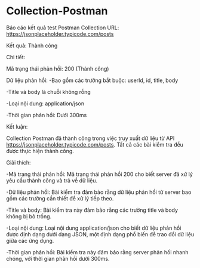 # Collection-Postman

Báo cáo kết quả test Postman Collection
URL: https://jsonplaceholder.typicode.com/posts

Kết quả: Thành công

Chi tiết:

Mã trạng thái phản hồi: 200 (Thành công)

Dữ liệu phản hồi:
-Bao gồm các trường bắt buộc: userId, id, title, body

-Title và body là chuỗi không rỗng

-Loại nội dung: application/json

-Thời gian phản hồi: Dưới 300ms

Kết luận:

Collection Postman đã thành công trong việc truy xuất dữ liệu từ API https://jsonplaceholder.typicode.com/posts. Tất cả các bài kiểm tra đều được thực hiện thành công.

Giải thích:

-Mã trạng thái phản hồi: Mã trạng thái phản hồi 200 cho biết server đã xử lý yêu cầu thành công và trả về dữ liệu.

-Dữ liệu phản hồi: Bài kiểm tra đảm bảo rằng dữ liệu phản hồi từ server bao gồm các trường cần thiết để xử lý tiếp theo.

-Title và body: Bài kiểm tra này đảm bảo rằng các trường title và body không bị bỏ trống.

-Loại nội dung: Loại nội dung application/json cho biết dữ liệu phản hồi được định dạng dưới dạng JSON, một định dạng phổ biến để trao đổi dữ liệu giữa các ứng dụng.

-Thời gian phản hồi: Bài kiểm tra này đảm bảo rằng server phản hồi nhanh chóng, với thời gian phản hồi dưới 300ms.
